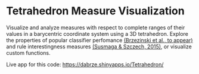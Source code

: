 Tetrahedron Measure Visualization
=================================

Visualize and analyze measures with respect to complete ranges of their values in
a barycentric coordinate system using a 3D tetrahedron. Explore the properties of
popular classifier perfomance <a href="https://arxiv.org/abs/1704.07122" target="_blank">(Brzezinski et al., to appear)</a> and rule interestingness measures <a href="https://www.amcs.uz.zgora.pl/?action=paper&paper=827" target="_blank">(Susmaga & Szczech, 2015)</a>,
or visualize custom functions.

Live app for this code: https://dabrze.shinyapps.io/Tetrahedron/
